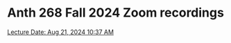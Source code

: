 
# Anth 268 Fall 2024 Zoom recordings

[Lecture Date: Aug 21, 2024 10:37 AM](https://wsu.zoom.us/rec/share/uvDm3C3-qWa07-PGa-CeUyJDg_bhd-aYAwbiEjRGiJD4O8QG9H822KKOu308jZL0.v1FXMr5Qb_rPNIqo)

